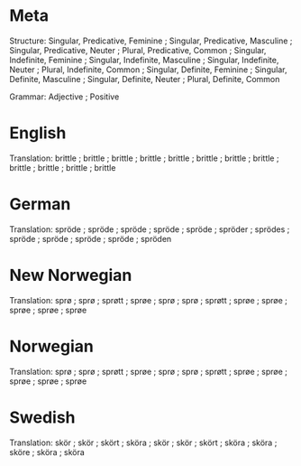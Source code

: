Meta
====

Structure: Singular, Predicative, Feminine ; Singular, Predicative, Masculine ; Singular, Predicative, Neuter ; Plural, Predicative, Common ;
           Singular, Indefinite, Feminine  ; Singular, Indefinite, Masculine  ; Singular, Indefinite, Neuter  ; Plural, Indefinite, Common  ;
           Singular, Definite, Feminine    ; Singular, Definite, Masculine    ; Singular, Definite, Neuter    ; Plural, Definite, Common

Grammar:   Adjective ; Positive



English
=======

Translation: brittle ; brittle ; brittle ; brittle ;
             brittle ; brittle ; brittle ; brittle ;
             brittle ; brittle ; brittle ; brittle



German
======

Translation: spröde ; spröde  ; spröde  ; spröde  ;
             spröde ; spröder ; sprödes ; spröde  ;
             spröde ; spröde  ; spröde  ; spröden



New Norwegian
=============

Translation: sprø  ; sprø  ; sprøtt ; sprøe ;
             sprø  ; sprø  ; sprøtt ; sprøe ;
             sprøe ; sprøe ; sprøe  ; sprøe



Norwegian
=========

Translation: sprø  ; sprø  ; sprøtt ; sprøe ;
             sprø  ; sprø  ; sprøtt ; sprøe ;
             sprøe ; sprøe ; sprøe  ; sprøe



Swedish
=======

Translation: skör  ; skör  ; skört ; sköra ;
             skör  ; skör  ; skört ; sköra ;
             sköra ; sköre ; sköra ; sköra
